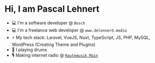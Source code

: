# Hi, I am Pascal Lehnert

- 💻 I'm a software developer @ ``Bosch``
- 💻 I'm a freelance web developer @ ``www.delennerd.media`` 
- ⚡️ My tech stack: Laravel, VueJS, Nuxt, TypeScript, JS, PHP, MySQL, WordPress (Creating Theme and Plugins)
- 🥁 I playing drums
- 🎙️ Making internet radio @ [``Rautemusik Main``](https://rm.fm/main)
